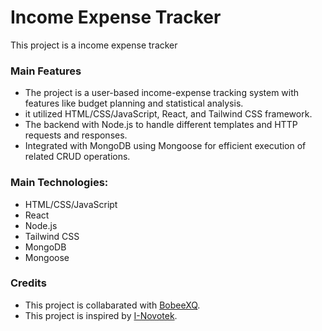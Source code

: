 # Income Expense Tracker
This project is a income expense tracker

### Main Features
* The project is a user-based income-expense tracking system with features like budget planning and statistical analysis.
* it utilized HTML/CSS/JavaScript, React, and Tailwind CSS framework.
*	The backend with Node.js to handle different templates and HTTP requests and responses.
*	Integrated with MongoDB using Mongoose for efficient execution of related CRUD operations.


### Main Technologies:
* HTML/CSS/JavaScript
* React
* Node.js
* Tailwind CSS
* MongoDB
* Mongoose

### Credits
* This project is collabarated with [BobeeXQ](https://github.com/BobeeXQ).
* This project is inspired by [I-Novotek](https://www.inovotekacademy.com).
